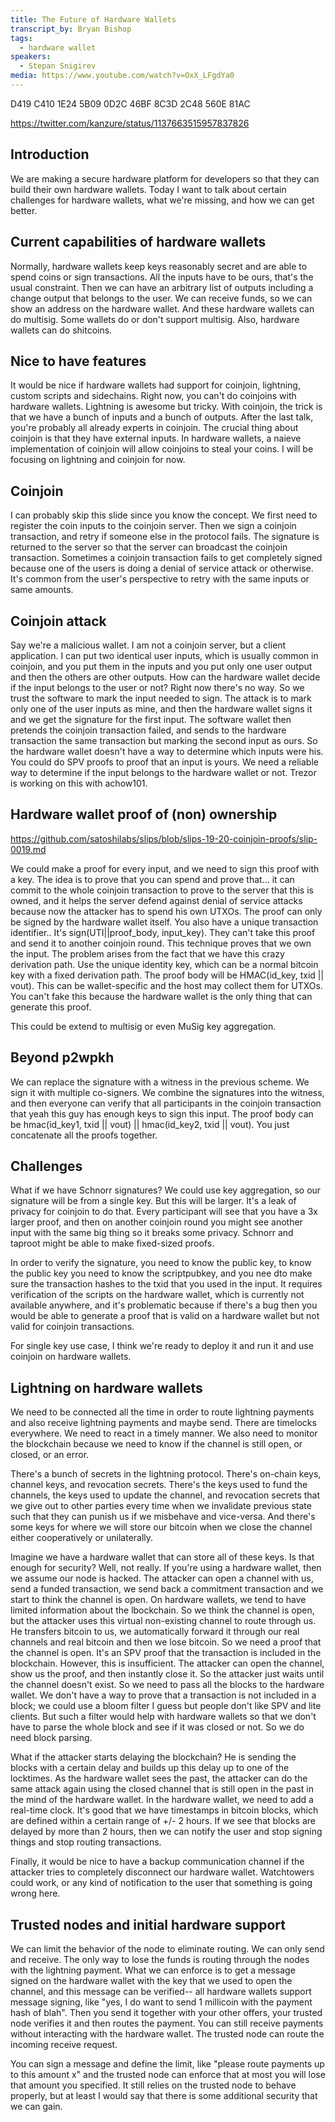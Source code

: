 ```yaml
---
title: The Future of Hardware Wallets
transcript_by: Bryan Bishop
tags:
  - hardware wallet
speakers:
  - Stepan Snigirev
media: https://www.youtube.com/watch?v=OxX_LFgdYa0
---
```

D419 C410 1E24 5B09 0D2C 46BF 8C3D 2C48 560E 81AC

<https://twitter.com/kanzure/status/1137663515957837826>

## Introduction

We are making a secure hardware platform for developers so that they can build their own hardware wallets. Today I want to talk about certain challenges for hardware wallets, what we're missing, and how we can get better.

## Current capabilities of hardware wallets

Normally, hardware wallets keep keys reasonably secret and are able to spend coins or sign transactions. All the inputs have to be ours, that's the usual constraint. Then we can have an arbitrary list of outputs including a change output that belongs to the user. We can receive funds, so we can show an address on the hardware wallet. And these hardware wallets can do multisig. Some wallets do or don't support multisig. Also, hardware wallets can do shitcoins.

## Nice to have features

It would be nice if hardware wallets had support for coinjoin, lightning, custom scripts and sidechains. Right now, you can't do coinjoins with hardware wallets. Lightning is awesome but tricky. With coinjoin, the trick is that we have a bunch of inputs and a bunch of outputs. After the last talk, you're probably all already experts in coinjoin. The crucial thing about coinjoin is that they have external inputs. In hardware wallets, a naieve implementation of coinjoin will allow coinjoins to steal your coins. I will be focusing on lightning and coinjoin for now.

## Coinjoin

I can probably skip this slide since you know the concept. We first need to register the coin inputs to the coinjoin server. Then we sign a coinjoin transaction, and retry if someone else in the protocol fails. The signature is returned to the server so that the server can broadcast the coinjoin transaction. Sometimes a coinjoin transaction fails to get completely signed because one of the users is doing a denial of service attack or otherwise. It's common from the user's perspective to retry with the same inputs or same amounts.

## Coinjoin attack

Say we're a malicious wallet. I am not a coinjoin server, but a client application. I can put two identical user inputs, which is usually common in coinjoin, and you put them in the inputs and you put only one user output and then the others are other outputs. How can the hardware wallet decide if the input belongs to the user or not? Right now there's no way. So we trust the software to mark the input needed to sign. The attack is to mark only one of the user inputs as mine, and then the hardware wallet signs it and we get the signature for the first input. The software wallet then pretends the coinjoin transaction failed, and sends to the hardware transaction the same transaction but marking the second input as ours. So the hardware wallet doesn't have a way to determine which inputs were his. You could do SPV proofs to proof that an input is yours. We need a reliable way to determine if the input belongs to the hardware wallet or not. Trezor is working on this with achow101.

## Hardware wallet proof of (non) ownership

<https://github.com/satoshilabs/slips/blob/slips-19-20-coinjoin-proofs/slip-0019.md>

We could make a proof for every input, and we need to sign this proof with a key. The idea is to prove that you can spend and prove that... it can commit to the whole coinjoin transaction to prove to the server that this is owned, and it helps the server defend against denial of service attacks because now the attacker has to spend his own UTXOs. The proof can only be signed by the hardware wallet itself. You also have a unique transaction identifier.. It's sign(UTI||proof\_body, input\_key). They can't take this proof and send it to another coinjoin round. This technique proves that we own the input. The problem arises from the fact that we have this crazy derivation path.  Use the unique identity key, which can be a normal bitcoin key with a fixed derivation path.  The proof body will be HMAC(id\_key, txid || vout). This can be wallet-specific and the host may collect them for UTXOs. You can't fake this because the hardware wallet is the only thing that can generate this proof.

This could be extend to multisig or even MuSig key aggregation.

## Beyond p2wpkh

We can replace the signature with a witness in the previous scheme. We sign it with multiple co-signers. We combine the signatures into the witness, and then everyone can verify that all participants in the coinjoin transaction that yeah this guy has enough keys to sign this input. The proof body can be hmac(id\_key1, txid || vout) || hmac(id\_key2, txid || vout). You just concatenate all the proofs together.

## Challenges

What if we have Schnorr signatures? We could use key aggregation, so our signature will be from a single key. But this will be larger. It's a leak of privacy for coinjoin to do that. Every participant will see that you have a 3x larger proof, and then on another coinjoin round you might see another input with the same big thing so it breaks some privacy. Schnorr and taproot might be able to make fixed-sized proofs.

In order to verify the signature, you need to know the public key, to know the public key you need to know the scriptpubkey, and you nee dto make sure the transaction hashes to the txid that you used in the input. It requires verification of the scripts on the hardware wallet, which is currently not available anywhere, and it's problematic because if there's a bug then you would be able to generate a proof that is valid on a hardware wallet but not valid for coinjoin transactions.

For single key use case, I think we're ready to deploy it and run it and use coinjoin on hardware wallets.

## Lightning on hardware wallets

We need to be connected all the time in order to route lightning payments and also receive lightning payments and maybe send. There are timelocks everywhere. We need to react in a timely manner. We also need to monitor the blockchain because we need to know if the channel is still open, or closed, or an error.

There's a bunch of secrets in the lightning protocol. There's on-chain keys, channel keys, and revocation secrets. There's the keys used to fund the channels, the keys used to update the channel, and revocation secrets that we give out to other parties every time when we invalidate previous state such that they can punish us if we misbehave and vice-versa. And there's some keys for where we will store our bitcoin when we close the channel either cooperatively or unilaterally.

Imagine we have a hardware wallet that can store all of these keys. Is that enough for security? Well, not really. If you're using a hardware wallet, then we assume our node is hacked. The attacker can open a channel with us, send a funded transaction, we send back a commitment transaction and we start to think the channel is open. On hardware wallets, we tend to have limited information about the lbockchain. So we think the channel is open, but the attacker uses this virtual non-existing channel to route through us. He transfers bitcoin to us, we automatically forward it through our real channels and real bitcoin and then we lose bitcoin. So we need a proof that the channel is open. It's an SPV proof that the transaction is included in the blockchain. However, this is insufficient. The attacker can open the channel, show us the proof, and then instantly close it. So the attacker just waits until the channel doesn't exist. So we need to pass all the blocks to the hardware wallet. We don't have a way to prove that a transaction is not included in a block; we could use a bloom filter I guess but people don't like SPV and lite clients. But such a filter would help with hardware wallets so that we don't have to parse the whole block and see if it was closed or not. So we do need block parsing.

What if the attacker starts delaying the blockchain? He is sending the blocks with a certain delay and builds up this delay up to one of the locktimes. As the hardware wallet sees the past, the attacker can do the same attack again using the closed channel that is still open in the past in the mind of the hardware wallet. In the hardware wallet, we need to add a real-time clock. It's good that we have timestamps in bitcoin blocks, which are defined within a certain range of +/- 2 hours. If we see that blocks are delayed by more than 2 hours, then we can notify the user and stop signing things and stop routing transactions.

Finally, it would be nice to have a backup communication channel if the attacker tries to completely disconnect our hardware wallet. Watchtowers could work, or any kind of notification to the user that something is going wrong here.

## Trusted nodes and initial hardware support

We can limit the behavior of the node to eliminate routing. We can only send and receive. The only way to lose the funds is routing through the nodes with the lightning payment. What we can enforce is to get a message signed on the hardware wallet with the key that we used to open the channel, and this message can be verified-- all hardware wallets support message signing, like "yes, I do want to send 1 millicoin with the payment hash of blah". Then you send it together with your other offers, your trusted node verifies it and then routes the payment. You can still receive payments without interacting with the hardware wallet. The trusted node can route the incoming receive request.

You can sign a message and define the limit, like "please route payments up to this amount x" and the trusted node can enforce that at most you will lose that amount you specified. It still relies on the trusted node to behave properly, but at least I would say that there is some additional security that we can gain.
